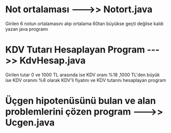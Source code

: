 # Not ortalaması --->> Notort.java
Girilen 6 notun ortalamasını alıp ortalama 60tan büyükse geçti değilse kaldı yazan java programı 

# KDV Tutarı Hesaplayan Program --->> KdvHesap.java
Girilen tutar 0 ve 1000 TL arasında ise KDV oranı %18 ,1000 TL'den büyük ise KDV oranını %8 olarak KDV'li fiyatını ve KDV tutarını hesaplayan program

# Üçgen hipotenüsünü bulan ve alan problemlerini çözen program --->> Ucgen.java

